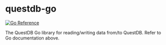 # questdb-go 
[![Go Reference](https://pkg.go.dev/badge/github.com/ultd/questdb-go.svg)](https://pkg.go.dev/github.com/ultd/questdb-go)

The QuestDB Go library for reading/writing data from/to QuestDB. Refer to Go documentation above. 
